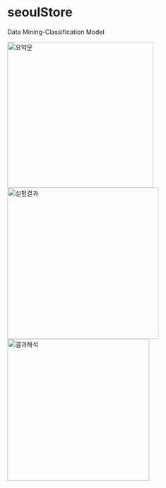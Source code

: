# seoulStore
Data Mining-Classification Model

<img width="330" alt="요약문" src="https://github.com/lakedata/seoulStore/assets/94455716/bd4165c8-bb0d-43a9-b007-9824d5cdc1dc">
</br>
<img width="342" alt="실험결과" src="https://github.com/lakedata/seoulStore/assets/94455716/141445e9-2a34-4e8e-8630-07aac7583de2">
</br>
<img width="321" alt="결과해석" src="https://github.com/lakedata/seoulStore/assets/94455716/3533f746-b5f8-4b53-94b4-f54387d5f3bb">
